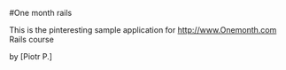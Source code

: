 #One month rails

This is the pinteresting sample application for http://www.Onemonth.com Rails course

by [Piotr P.] 